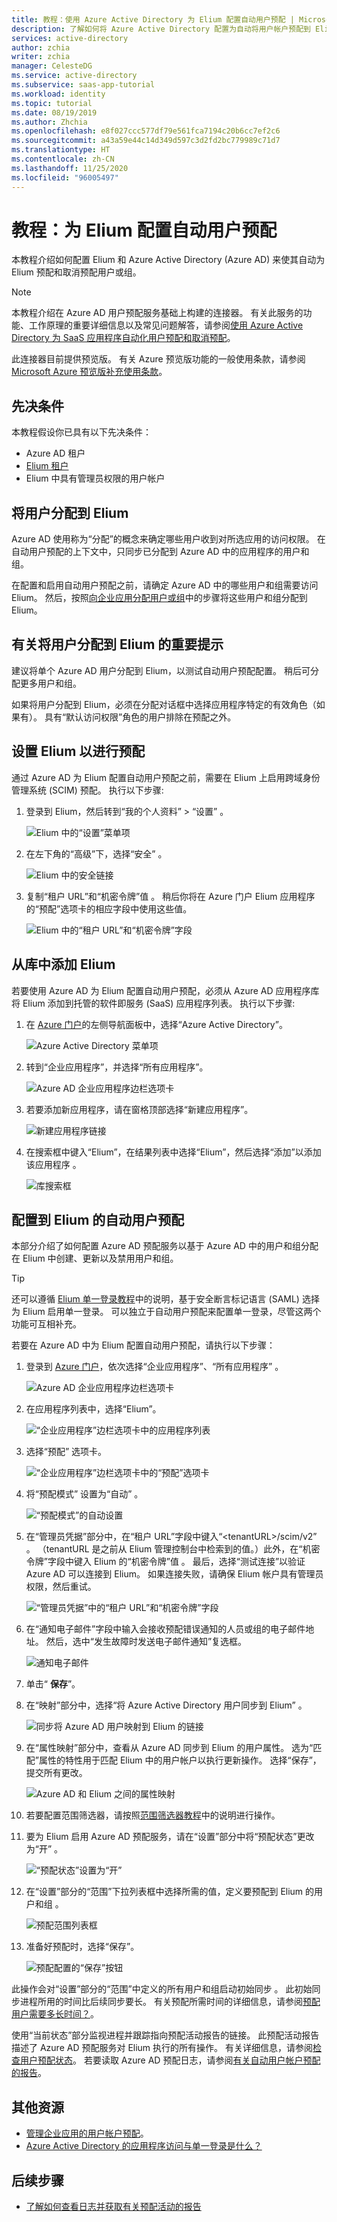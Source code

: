```yaml
---
title: 教程：使用 Azure Active Directory 为 Elium 配置自动用户预配 | Microsoft Docs
description: 了解如何将 Azure Active Directory 配置为自动将用户帐户预配到 Elium 和取消其预配。
services: active-directory
author: zchia
writer: zchia
manager: CelesteDG
ms.service: active-directory
ms.subservice: saas-app-tutorial
ms.workload: identity
ms.topic: tutorial
ms.date: 08/19/2019
ms.author: Zhchia
ms.openlocfilehash: e8f027ccc577df79e561fca7194c20b6cc7ef2c6
ms.sourcegitcommit: a43a59e44c14d349d597c3d2fd2bc779989c71d7
ms.translationtype: HT
ms.contentlocale: zh-CN
ms.lasthandoff: 11/25/2020
ms.locfileid: "96005497"
---
```

# <a name="tutorial-configure-elium-for-automatic-user-provisioning"></a>教程：为 Elium 配置自动用户预配

本教程介绍如何配置 Elium 和 Azure Active Directory (Azure AD) 来使其自动为 Elium 预配和取消预配用户或组。

> [!NOTE]
> 本教程介绍在 Azure AD 用户预配服务基础上构建的连接器。 有关此服务的功能、工作原理的重要详细信息以及常见问题解答，请参阅[使用 Azure Active Directory 为 SaaS 应用程序自动化用户预配和取消预配](../app-provisioning/user-provisioning.md)。
>
> 此连接器目前提供预览版。 有关 Azure 预览版功能的一般使用条款，请参阅 [Microsoft Azure 预览版补充使用条款](https://azure.microsoft.com/support/legal/preview-supplemental-terms/)。

## <a name="prerequisites"></a>先决条件

本教程假设你已具有以下先决条件：

* Azure AD 租户
* [Elium 租户](https://www.elium.com/pricing/)
* Elium 中具有管理员权限的用户帐户

## <a name="assigning-users-to-elium"></a>将用户分配到 Elium

Azure AD 使用称为“分配”的概念来确定哪些用户收到对所选应用的访问权限。 在自动用户预配的上下文中，只同步已分配到 Azure AD 中的应用程序的用户和组。

在配置和启用自动用户预配之前，请确定 Azure AD 中的哪些用户和组需要访问 Elium。 然后，按照[向企业应用分配用户或组](../manage-apps/assign-user-or-group-access-portal.md)中的步骤将这些用户和组分配到 Elium。

## <a name="important-tips-for-assigning-users-to-elium"></a>有关将用户分配到 Elium 的重要提示 

建议将单个 Azure AD 用户分配到 Elium，以测试自动用户预配配置。 稍后可分配更多用户和组。

如果将用户分配到 Elium，必须在分配对话框中选择应用程序特定的有效角色（如果有）。 具有“默认访问权限”角色的用户排除在预配之外。

## <a name="set-up-elium-for-provisioning"></a>设置 Elium 以进行预配

通过 Azure AD 为 Elium 配置自动用户预配之前，需要在 Elium 上启用跨域身份管理系统 (SCIM) 预配。 执行以下步骤:

1. 登录到 Elium，然后转到“我的个人资料” > “设置” 。

    ![Elium 中的“设置”菜单项](media/Elium-provisioning-tutorial/setting.png)

1. 在左下角的“高级”下，选择“安全” 。

    ![Elium 中的安全链接](media/Elium-provisioning-tutorial/security.png)

1. 复制“租户 URL”和“机密令牌”值 。 稍后你将在 Azure 门户 Elium 应用程序的“预配”选项卡的相应字段中使用这些值。

    ![Elium 中的“租户 URL”和“机密令牌”字段](media/Elium-provisioning-tutorial/token.png)

## <a name="add-elium-from-the-gallery"></a>从库中添加 Elium

若要使用 Azure AD 为 Elium 配置自动用户预配，必须从 Azure AD 应用程序库将 Elium 添加到托管的软件即服务 (SaaS) 应用程序列表。 执行以下步骤:

1. 在 [Azure 门户](https://portal.azure.com)的左侧导航面板中，选择“Azure Active Directory”。

    ![Azure Active Directory 菜单项](common/select-azuread.png)

1. 转到“企业应用程序”，并选择“所有应用程序”。 

     ![Azure AD 企业应用程序边栏选项卡](common/enterprise-applications.png)

1. 若要添加新应用程序，请在窗格顶部选择“新建应用程序”。

    ![新建应用程序链接](common/add-new-app.png)

1. 在搜索框中键入“Elium”，在结果列表中选择“Elium”，然后选择“添加”以添加该应用程序  。

    ![库搜索框](common/search-new-app.png)

## <a name="configure-automatic-user-provisioning-to-elium"></a>配置到 Elium 的自动用户预配

本部分介绍了如何配置 Azure AD 预配服务以基于 Azure AD 中的用户和组分配在 Elium 中创建、更新以及禁用用户和组。

> [!TIP]
> 还可以遵循 [Elium 单一登录教程](Elium-tutorial.md)中的说明，基于安全断言标记语言 (SAML) 选择为 Elium 启用单一登录。 可以独立于自动用户预配来配置单一登录，尽管这两个功能可互相补充。

若要在 Azure AD 中为 Elium 配置自动用户预配，请执行以下步骤：

1. 登录到 [Azure 门户](https://portal.azure.com)，依次选择“企业应用程序”、“所有应用程序” 。

    ![Azure AD 企业应用程序边栏选项卡](common/enterprise-applications.png)

1. 在应用程序列表中，选择“Elium”。

    ![“企业应用程序”边栏选项卡中的应用程序列表](common/all-applications.png)

1. 选择“预配”  选项卡。

    ![“企业应用程序”边栏选项卡中的“预配”选项卡](common/provisioning.png)

1. 将“预配模式”  设置为“自动”  。

    ![“预配模式”的自动设置](common/provisioning-automatic.png)

1. 在“管理员凭据”部分中，在“租户 URL”字段中键入“\<tenantURL\>/scim/v2”  。 （tenantURL 是之前从 Elium 管理控制台中检索到的值。）此外，在“机密令牌”字段中键入 Elium 的“机密令牌”值 。 最后，选择“测试连接”以验证 Azure AD 可以连接到 Elium。 如果连接失败，请确保 Elium 帐户具有管理员权限，然后重试。

    ![“管理员凭据”中的“租户 URL”和“机密令牌”字段](common/provisioning-testconnection-tenanturltoken.png)

1. 在“通知电子邮件”字段中输入会接收预配错误通知的人员或组的电子邮件地址。 然后，选中“发生故障时发送电子邮件通知”复选框。

    ![通知电子邮件](common/provisioning-notification-email.png)

1. 单击“ **保存**”。

1. 在“映射”部分中，选择“将 Azure Active Directory 用户同步到 Elium” 。

    ![同步将 Azure AD 用户映射到 Elium 的链接](media/Elium-provisioning-tutorial/usermapping.png)

1. 在“属性映射”部分中，查看从 Azure AD 同步到 Elium 的用户属性。 选为“匹配”属性的特性用于匹配 Elium 中的用户帐户以执行更新操作。 选择“保存”，提交所有更改。

    ![Azure AD 和 Elium 之间的属性映射](media/Elium-provisioning-tutorial/userattribute.png)

1. 若要配置范围筛选器，请按照[范围筛选器教程](../app-provisioning/define-conditional-rules-for-provisioning-user-accounts.md)中的说明进行操作。

1. 要为 Elium 启用 Azure AD 预配服务，请在“设置”部分中将“预配状态”更改为“开”  。

    ![“预配状态”设置为“开”](common/provisioning-toggle-on.png)

1. 在“设置”部分的“范围”下拉列表框中选择所需的值，定义要预配到 Elium 的用户和组 。

    ![预配范围列表框](common/provisioning-scope.png)

1. 准备好预配时，选择“保存”。

    ![预配配置的“保存”按钮](common/provisioning-configuration-save.png)

此操作会对“设置”部分的“范围”中定义的所有用户和组启动初始同步 。 此初始同步进程所用的时间比后续同步要长。 有关预配所需时间的详细信息，请参阅[预配用户需要多长时间？](../app-provisioning/application-provisioning-when-will-provisioning-finish-specific-user.md#how-long-will-it-take-to-provision-users)。

使用“当前状态”部分监视进程并跟踪指向预配活动报告的链接。 此预配活动报告描述了 Azure AD 预配服务对 Elium 执行的所有操作。 有关详细信息，请参阅[检查用户预配状态](../app-provisioning/application-provisioning-when-will-provisioning-finish-specific-user.md)。 若要读取 Azure AD 预配日志，请参阅[有关自动用户帐户预配的报告](../app-provisioning/check-status-user-account-provisioning.md)。

## <a name="additional-resources"></a>其他资源

* [管理企业应用的用户帐户预配](../app-provisioning/configure-automatic-user-provisioning-portal.md)。
* [Azure Active Directory 的应用程序访问与单一登录是什么？](../manage-apps/what-is-single-sign-on.md)

## <a name="next-steps"></a>后续步骤

* [了解如何查看日志并获取有关预配活动的报告](../app-provisioning/check-status-user-account-provisioning.md)
